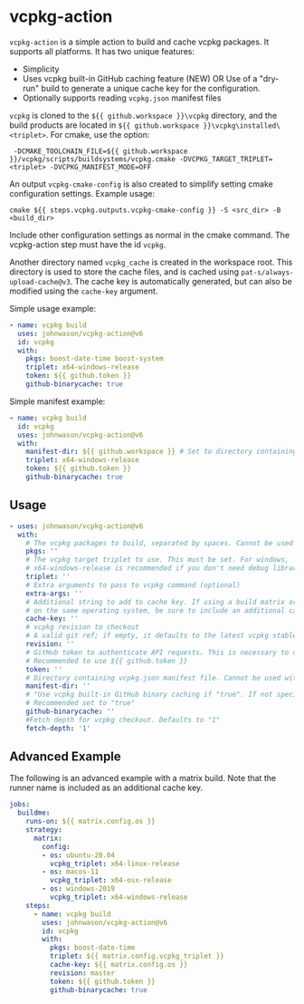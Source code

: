 # vcpkg-action

`vcpkg-action` is a simple action to build and cache vcpkg packages. It supports all platforms. It has two unique
features:

* Simplicity
* Uses vcpkg built-in GitHub caching feature (NEW) OR Use of a "dry-run" build to generate a unique cache key for the configuration. 
* Optionally supports reading `vcpkg.json` manifest files

`vcpkg` is cloned to the `${{ github.workspace }}\vcpkg` directory, and the build products are located in
 `${{ github.workspace }}\vcpkg\installed\<triplet>`. For cmake, use the option:

```
 -DCMAKE_TOOLCHAIN_FILE=${{ github.workspace }}/vcpkg/scripts/buildsystems/vcpkg.cmake -DVCPKG_TARGET_TRIPLET=<triplet> -DVCPKG_MANIFEST_MODE=OFF
```

An output `vcpkg-cmake-config` is also created to simplify setting cmake configuration settings. Example usage:

```
cmake ${{ steps.vcpkg.outputs.vcpkg-cmake-config }} -S <src_dir> -B <build_dir>
```

Include other configuration settings as normal in the cmake command. The vcpkg-action step must have the id `vcpkg`.

Another directory named `vcpkg_cache` is created in the workspace root. This directory is used to store the cache files, 
and is cached using `pat-s/always-upload-cache@v3`. The cache key is automatically generated, 
but can also be modified using the `cache-key` argument.

Simple usage example:

```yaml
- name: vcpkg build
  uses: johnwason/vcpkg-action@v6
  id: vcpkg
  with:
    pkgs: boost-date-time boost-system
    triplet: x64-windows-release
    token: ${{ github.token }}
    github-binarycache: true
```

Simple manifest example:

```yaml
- name: vcpkg build
  id: vcpkg
  uses: johnwason/vcpkg-action@v6
  with:
    manifest-dir: ${{ github.workspace }} # Set to directory containing vcpkg.json
    triplet: x64-windows-release
    token: ${{ github.token }}
    github-binarycache: true
```


## Usage

```yaml
- uses: johnwason/vcpkg-action@v6
  with:
    # The vcpkg packages to build, separated by spaces. Cannot be used with manifest-dir
    pkgs: ''
    # The vcpkg target triplet to use. This must be set. For windows, 
    # x64-windows-release is recommended if you don't need debug libraries
    triplet: ''
    # Extra arguments to pass to vcpkg command (optional)
    extra-args: ''
    # Additional string to add to cache key. If using a build matrix or building different configurations
    # on the same operating system, be sure to include an additional cache key to separate the caches. (optional)
    cache-key: ''
    # vcpkg revision to checkout
    # A valid git ref; if empty, it defaults to the latest vcpkg stable release.
    revision: ''
    # GitHub token to authenticate API requests. This is necessary to determine vcpkg version to checkout
    # Recommended to use ${{ github.token }}
    token: ''
    # Directory containing vcpkg.json manifest file. Cannot be used with pkgs.
    manifest-dir: ''
    # "Use vcpkg built-in GitHub binary caching if "true". If not specified, will use the dry-run based file cache."
    # Recommended set to "true"
    github-binarycache: ''
    #Fetch depth for vcpkg checkout. Defaults to "1"
    fetch-depth: '1'

```

## Advanced Example

The following is an advanced example with a matrix build. Note that the runner name is included as an additional
cache key.

```yaml
jobs:
  buildme:
    runs-on: ${{ matrix.config.os }}
    strategy:
      matrix:
        config:
        - os: ubuntu-20.04
          vcpkg_triplet: x64-linux-release
        - os: macos-11
          vcpkg_triplet: x64-osx-release
        - os: windows-2019
          vcpkg_triplet: x64-windows-release
    steps:
      - name: vcpkg build
        uses: johnwason/vcpkg-action@v6
        id: vcpkg
        with:
          pkgs: boost-date-time
          triplet: ${{ matrix.config.vcpkg_triplet }}
          cache-key: ${{ matrix.config.os }}
          revision: master
          token: ${{ github.token }}
          github-binarycache: true
```

